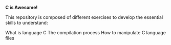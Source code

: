 **C is Awesome!**

This repository is composed of different exercises to develop the essential skills to understand:

What is language C The compilation process How to manipulate C language files
